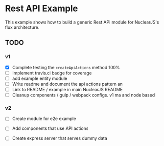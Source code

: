 # Rest API Example

This example shows how to build a generic Rest API module for NuclearJS's flux architecture.

## TODO

### v1

- [x] Complete testing the `createApiActions` method 100%
- [ ] Implement travis.ci badge for coverage
- [ ] add example entity module
- [ ] Write readme and document the api actions pattern an
- [ ] Link to README / example in main NuclearJS README
- [ ] Cleanup components / gulp / webpack configs.   v1 ma
and node based

### v2

- [ ] Create module for e2e example
- [ ] Add components that use API actions
- [ ] Create express server that serves dummy data


